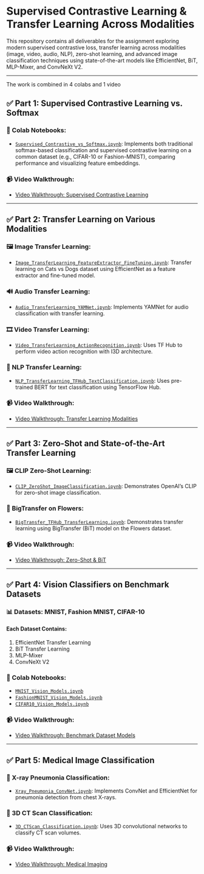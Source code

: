 #  Supervised Contrastive Learning & Transfer Learning Across Modalities

This repository contains all deliverables for the assignment exploring modern supervised contrastive loss, transfer learning across modalities (image, video, audio, NLP), zero-shot learning, and advanced image classification techniques using state-of-the-art models like EfficientNet, BiT, MLP-Mixer, and ConvNeXt V2.

---

The work is combined in 4 colabs and 1 video 

## ✅ Part 1: Supervised Contrastive Learning vs. Softmax

### 📘 Colab Notebooks:
- [`Supervised_Contrastive_vs_Softmax.ipynb`](https://colab.research.google.com/drive/1Zu-mpS9AA7_ZTcqQJqzrjTuXxqc0X7W7?usp=sharing): Implements both traditional softmax-based classification and supervised contrastive learning on a common dataset (e.g., CIFAR-10 or Fashion-MNIST), comparing performance and visualizing feature embeddings.

### 📹 Video Walkthrough:
- [Video Walkthrough: Supervised Contrastive Learning](https://youtu.be/5F1Kb3r6uYQ)

---

## ✅ Part 2: Transfer Learning on Various Modalities

### 🖼️ Image Transfer Learning:
- [`Image_TransferLearning_FeatureExtractor_FineTuning.ipynb`](https://colab.research.google.com/drive/1EXiO3oi4g51n9Fd8GXHB4zg-y1mSlaIg?usp=sharing): Transfer learning on Cats vs Dogs dataset using EfficientNet as a feature extractor and fine-tuned model.

### 🔊 Audio Transfer Learning:
- [`Audio_TransferLearning_YAMNet.ipynb`](https://colab.research.google.com/drive/1EXiO3oi4g51n9Fd8GXHB4zg-y1mSlaIg?usp=sharing): Implements YAMNet for audio classification with transfer learning.

### 🎞️ Video Transfer Learning:
- [`Video_TransferLearning_ActionRecognition.ipynb`](https://colab.research.google.com/drive/1EXiO3oi4g51n9Fd8GXHB4zg-y1mSlaIg?usp=sharing): Uses TF Hub to perform video action recognition with I3D architecture.

### 📝 NLP Transfer Learning:
- [`NLP_TransferLearning_TFHub_TextClassification.ipynb`](https://colab.research.google.com/drive/1EXiO3oi4g51n9Fd8GXHB4zg-y1mSlaIg?usp=sharing): Uses pre-trained BERT for text classification using TensorFlow Hub.

### 📹 Video Walkthrough:
- [Video Walkthrough: Transfer Learning Modalities](https://youtu.be/5F1Kb3r6uYQ)

---

## ✅ Part 3: Zero-Shot and State-of-the-Art Transfer Learning

### 🖼️ CLIP Zero-Shot Learning:
- [`CLIP_ZeroShot_ImageClassification.ipynb`](https://colab.research.google.com/drive/16j1Qy66wUuJV_5TpcZ_KzemtO8DgpW1L?usp=sharing): Demonstrates OpenAI’s CLIP for zero-shot image classification.

### 🌼 BigTransfer on Flowers:
- [`BigTransfer_TFHub_TransferLearning.ipynb`](https://colab.research.google.com/drive/16j1Qy66wUuJV_5TpcZ_KzemtO8DgpW1L?usp=sharing): Demonstrates transfer learning using BigTransfer (BiT) model on the Flowers dataset.

### 📹 Video Walkthrough:
- [Video Walkthrough: Zero-Shot & BiT](https://youtu.be/5F1Kb3r6uYQ)

---

## ✅ Part 4: Vision Classifiers on Benchmark Datasets

### 📊 Datasets: MNIST, Fashion MNIST, CIFAR-10

#### Each Dataset Contains:
1. EfficientNet Transfer Learning
2. BiT Transfer Learning
3. MLP-Mixer
4. ConvNeXt V2

### 🧪 Colab Notebooks:
- [`MNIST_Vision_Models.ipynb`](https://colab.research.google.com/drive/112oWSoVnXL3FWGnqe8oCC_azC9NICi16?usp=sharing)
- [`FashionMNIST_Vision_Models.ipynb`](https://colab.research.google.com/drive/112oWSoVnXL3FWGnqe8oCC_azC9NICi16?usp=sharing)
- [`CIFAR10_Vision_Models.ipynb`](https://colab.research.google.com/drive/112oWSoVnXL3FWGnqe8oCC_azC9NICi16?usp=sharing)

### 📹 Video Walkthrough:
- [Video Walkthrough: Benchmark Dataset Models](https://youtu.be/5F1Kb3r6uYQ)

---

## ✅ Part 5: Medical Image Classification

### 🩻 X-ray Pneumonia Classification:
- [`Xray_Pneumonia_ConvNet.ipynb`](https://colab.research.google.com/drive/112oWSoVnXL3FWGnqe8oCC_azC9NICi16?usp=sharing): Implements ConvNet and EfficientNet for pneumonia detection from chest X-rays.

### 🧠 3D CT Scan Classification:
- [`3D_CTScan_Classification.ipynb`](https://colab.research.google.com/drive/112oWSoVnXL3FWGnqe8oCC_azC9NICi16?usp=sharing): Uses 3D convolutional networks to classify CT scan volumes.

### 📹 Video Walkthrough:
- [Video Walkthrough: Medical Imaging](https://youtu.be/5F1Kb3r6uYQ)
